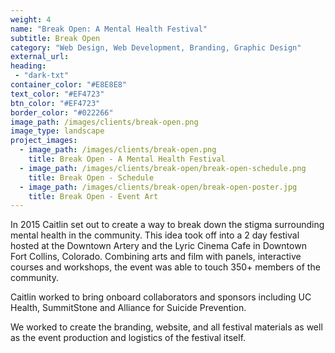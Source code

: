 ```yaml
---
weight: 4
name: "Break Open: A Mental Health Festival"
subtitle: Break Open
category: "Web Design, Web Development, Branding, Graphic Design"
external_url: 
heading:
 - "dark-txt"
container_color: "#E8E8E8"
text_color: "#EF4723"
btn_color: "#EF4723"
border_color: "#022266"
image_path: /images/clients/break-open.png
image_type: landscape
project_images:
  - image_path: /images/clients/break-open.png
    title: Break Open - A Mental Health Festival
  - image_path: /images/clients/break-open/break-open-schedule.png
    title: Break Open - Schedule
  - image_path: /images/clients/break-open/break-open-poster.jpg
    title: Break Open - Event Art
---
```


In 2015 Caitlin set out to create a way to break down the stigma surrounding mental health in the community. This idea took off into a 2 day festival hosted at the Downtown Artery and the Lyric Cinema Cafe in Downtown Fort Collins, Colorado. Combining arts and film with panels, interactive courses and workshops, the event was able to touch 350+ members of the community.

Caitlin worked to bring onboard collaborators and sponsors including UC Health, SummitStone and Alliance for Suicide Prevention.

We worked to create the branding, website, and all festival materials as well as the event production and logistics of the festival itself.